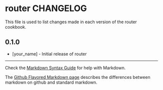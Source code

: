 router CHANGELOG
================

This file is used to list changes made in each version of the router cookbook.

0.1.0
-----
- [your_name] - Initial release of router

- - -
Check the [Markdown Syntax Guide](http://daringfireball.net/projects/markdown/syntax) for help with Markdown.

The [Github Flavored Markdown page](http://github.github.com/github-flavored-markdown/) describes the differences between markdown on github and standard markdown.
